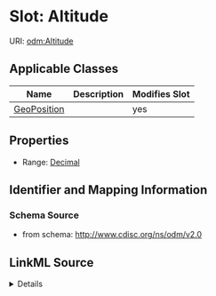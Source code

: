 # Slot: Altitude

URI: [odm:Altitude](http://www.cdisc.org/ns/odm/v2.0/Altitude)



<!-- no inheritance hierarchy -->




## Applicable Classes

| Name | Description | Modifies Slot |
| --- | --- | --- |
[GeoPosition](GeoPosition.md) |  |  yes  |







## Properties

* Range: [Decimal](Decimal.md)





## Identifier and Mapping Information







### Schema Source


* from schema: http://www.cdisc.org/ns/odm/v2.0




## LinkML Source

<details>
```yaml
name: Altitude
from_schema: http://www.cdisc.org/ns/odm/v2.0
rank: 1000
alias: Altitude
domain_of:
- GeoPosition
range: decimal

```
</details>